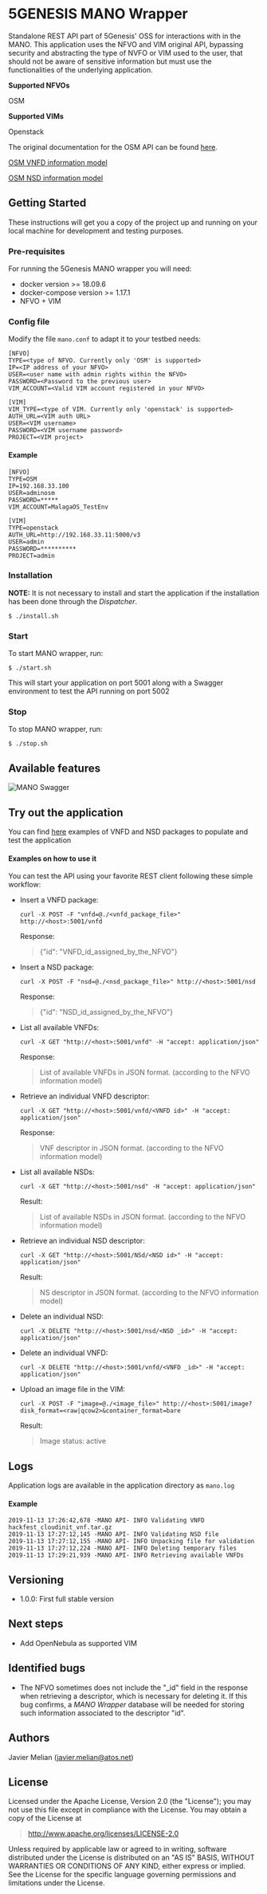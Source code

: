 # 5GENESIS MANO Wrapper

Standalone REST API part of 5Genesis' OSS for interactions with in the MANO.
This application uses the NFVO and VIM original API, bypassing security and abstracting the type of NVFO or VIM used to the user, that should not be aware of sensitive information but must use the functionalities of the underlying application.

**Supported NFVOs**

OSM

**Supported VIMs**

Openstack

The original documentation for the OSM API can be found [here](https://osm.etsi.org/wikipub/index.php/NBI_API_Description).

[OSM VNFD information model](http://osm-download.etsi.org/ftp/osm-doc/vnfd.html)

[OSM NSD information model](http://osm-download.etsi.org/ftp/osm-doc/nsd.html)

## Getting Started

These instructions will get you a copy of the project up and running on your local machine for development and testing purposes.

### Pre-requisites

For running the 5Genesis MANO wrapper you will need:

- docker version >= 18.09.6
- docker-compose version >= 1.17.1
- NFVO + VIM

### Config file

Modify the file `mano.conf` to adapt it to your testbed needs:

    [NFVO]
    TYPE=<type of NFVO. Currently only 'OSM' is supported>
    IP=<IP address of your NFVO>
    USER=<user name with admin rights within the NFVO>
    PASSWORD=<Password to the previous user>
    VIM_ACCOUNT=<Valid VIM account registered in your NFVO>
    
    [VIM]
    VIM_TYPE=<type of VIM. Currently only 'openstack' is supported>
    AUTH_URL=<VIM auth URL>
    USER=<VIM username>
    PASSWORD=<VIM username password>
    PROJECT=<VIM project>

#### Example

    [NFVO]
    TYPE=OSM
    IP=192.168.33.100
    USER=adminosm
    PASSWORD=*****
    VIM_ACCOUNT=MalagaOS_TestEnv
    
    [VIM]
    TYPE=openstack
    AUTH_URL=http://192.168.33.11:5000/v3
    USER=admin
    PASSWORD=**********
    PROJECT=admin

### Installation
**NOTE:** It is not necessary to install and start the application if the installation has been done through the *Dispatcher*.

`$ ./install.sh`

### Start

To start MANO wrapper, run:

`$ ./start.sh`

This will start your application on port 5001 along with a Swagger environment to test the API running on port 5002

### Stop

To stop MANO wrapper, run:

`$ ./stop.sh`

## Available features

![MANO Swagger](./images/MANO_swagger.PNG)

## Try out the application

You can find [here](https://osm-download.etsi.org/ftp/osm-6.0-six/7th-hackfest/packages/) examples of VNFD and NSD packages to populate and test the application

#### Examples on how to use it

You can test the API using your favorite REST client following these simple workflow:

- Insert a VNFD package:

    `curl -X POST -F "vnfd=@./<vnfd_package_file>" http://<host>:5001/vnfd`

    Response:

    >{"id": "VNFD_id_assigned_by_the_NFVO"}

- Insert a NSD package:

    `curl -X POST -F "nsd=@./<nsd_package_file>" http://<host>:5001/nsd`

    Response:

    >{"id": "NSD_id_assigned_by_the_NFVO"}
- List all available VNFDs:

    `curl -X GET "http://<host>:5001/vnfd" -H "accept: application/json"`

    Response:

    >List of available VNFDs in JSON format. (according to the NFVO information model)
- Retrieve an individual VNFD descriptor:

    `curl -X GET "http://<host>:5001/vnfd/<VNFD id>" -H "accept: application/json"`

    Response:

    >VNF descriptor in JSON format. (according to the NFVO information model)
- List all available NSDs:

    `curl -X GET "http://<host>:5001/nsd" -H "accept: application/json"`

    Result:

    >List of available NSDs in JSON format. (according to the NFVO information model)
- Retrieve an individual NSD descriptor:

    `curl -X GET "http://<host>:5001/NSd/<NSD id>" -H "accept: application/json"`

    Result:

    >NS descriptor in JSON format. (according to the NFVO information model)
- Delete an individual NSD:

    `curl -X DELETE "http://<host>:5001/nsd/<NSD _id>" -H "accept: application/json"`
- Delete an individual VNFD:

    `curl -X DELETE "http://<host>:5001/vnfd/<VNFD _id>" -H "accept: application/json"`

- Upload an image file in the VIM:

    `curl -X POST -F "image=@./<image_file>" http://<host>:5001/image?disk_format=<raw|qcow2>&container_format=bare`

    Result:

    >Image status: active

## Logs

Application logs are available in the application directory as `mano.log`

#### Example

    2019-11-13 17:26:42,678 -MANO API- INFO Validating VNFD hackfest_cloudinit_vnf.tar.gz
    2019-11-13 17:27:12,145 -MANO API- INFO Validating NSD file
    2019-11-13 17:27:12,155 -MANO API- INFO Unpacking file for validation
    2019-11-13 17:27:12,224 -MANO API- INFO Deleting temporary files
    2019-11-13 17:29:21,939 -MANO API- INFO Retrieving available VNFDs

## Versioning

- 1.0.0: First full stable version

## Next steps

+ Add OpenNebula as supported VIM

## Identified bugs

- The NFVO sometimes does not include the "_id" field in the response when retrieving a descriptor, which is necessary for deleting it. If this bug confirms, a *MANO Wrapper* database will be needed for storing such information associated to the descriptor "id".

## Authors

Javier Melian (javier.melian@atos.net)

## License

Licensed under the Apache License, Version 2.0 (the "License");
you may not use this file except in compliance with the License.
You may obtain a copy of the License at

   > <http://www.apache.org/licenses/LICENSE-2.0>

Unless required by applicable law or agreed to in writing, software
distributed under the License is distributed on an "AS IS" BASIS,
WITHOUT WARRANTIES OR CONDITIONS OF ANY KIND, either express or implied.
See the License for the specific language governing permissions and
limitations under the License.
